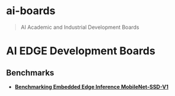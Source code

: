# ai-boards
> AI Academic and Industrial Development Boards

# AI EDGE Development Boards


## Benchmarks

* [**Benchmarking Embedded Edge Inference MobileNet-SSD-V1**](./benchmarks/README.md)

